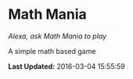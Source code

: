 # Math Mania
*Alexa, ask Math Mania to play*

A simple math based game

**Last Updated:** 2016-03-04 15:55:59